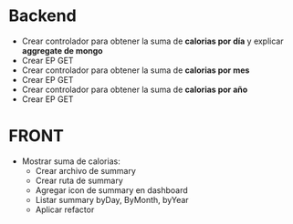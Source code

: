 # Backend

* Crear controlador para obtener la suma de **calorias por día** y explicar **aggregate de mongo**
* Crear EP GET
* Crear controlador para obtener la suma de **calorias por mes**
* Crear EP GET
* Crear controlador para obtener la suma de **calorias por año**
* Crear EP GET

# FRONT

* Mostrar suma de calorias:
  * Crear archivo de summary
  * Crear ruta de summary
  * Agregar icon de summary en dashboard
  * Listar summary byDay, ByMonth, byYear
  * Aplicar refactor